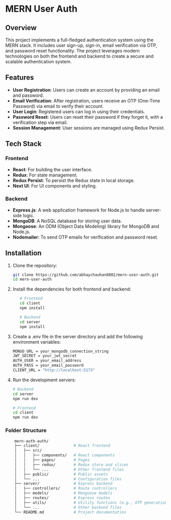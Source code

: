 # MERN User Auth

## Overview

This project implements a full-fledged authentication system using the MERN stack. It includes user sign-up, sign-in, email verification via OTP, and password reset functionality. The project leverages modern technologies on both the frontend and backend to create a secure and scalable authentication system.

## Features

- **User Registration**: Users can create an account by providing an email and password.
- **Email Verification**: After registration, users receive an OTP (One-Time Password) via email to verify their account.
- **User Login**: Registered users can log in using their credentials.
- **Password Reset**: Users can reset their password if they forget it, with a verification step via email.
- **Session Management**: User sessions are managed using Redux Persist.

## Tech Stack

### Frontend
- **React**: For building the user interface.
- **Redux**: For state management.
- **Redux Persist**: To persist the Redux state in local storage.
- **Next UI**: For UI components and styling.

### Backend
- **Express.js**: A web application framework for Node.js to handle server-side logic.
- **MongoDB**: A NoSQL database for storing user data.
- **Mongoose**: An ODM (Object Data Modeling) library for MongoDB and Node.js.
- **Nodemailer**: To send OTP emails for verification and password reset.

## Installation

1. Clone the repository:

   ```bash
   git clone https://github.com/abhaychauhan8802/mern-user-auth.git
   cd mern-user-auth

2. Install the dependencies for both frontend and backend:
    ```bash
       # Frontend
       cd client
       npm install
    
       # Backend
       cd server
       npm install

3. Create a .env file in the server directory and add the following environment variables:
    ```bash
    MONGO_URL = your_mongodb_connection_string
    JWT_SECRET = your_jwt_secret
    AUTH_USER = your_email_address
    AUTH_PASS = your_email_password
    CLIENT_URL = "http://localhost:5173"

4. Run the development servers:
    ```bash
    # Backend
    cd server
    npm run dev

    # Frontend
    cd client
    npm run dev


### Folder Structure

  ```bash
      mern-auth-auth/
      ├── client/               # React frontend
      │   ├── src/
      │   │   ├── components/   # React components
      │   │   ├── pages/        # Pages
      │   │   ├── redux/        # Redux store and slices
      │   │   └── ...           # Other frontend files
      │   ├── public/           # Public assets
      │   └── ...               # Configuration files
      ├── server/               # Express backend
      │   ├── controllers/      # Route controllers
      │   ├── models/           # Mongoose models
      │   ├── routes/           # Express routes
      │   ├── utils/            # Utility functions (e.g., OTP generation, email sending)
      │   └── ...               # Other backend files
      └── README.md             # Project documentation
     
